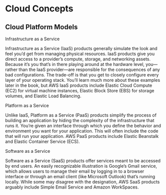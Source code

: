 # Cloud Concepts
## Cloud Platform Models
Infrastructure as a Service
<p>
Infrastructure as a Service (IaaS) products generally simulate the look and feel you’d get from
managing physical resources. IaaS products give you direct access to a provider’s compute, storage,
and networking assets. Because it’s you that’s in there playing around at the hardware level,
you—rather than the IaaS provider—are responsible for the consequences of any bad configurations.
The trade-off is that you get to closely configure every layer of your operating stack.
You’ll learn much more about these examples later in the book, but AWS IaaS products
include Elastic Cloud Compute (EC2) for virtual machine instances, Elastic Block Store
(EBS) for storage volumes, and Elastic Load Balancing.
</p>
Platform as a Service
<p>
Unlike IaaS, Platform as a Service (PaaS) products simplify the process of building an application
by hiding the complexity of the infrastructure that runs it. You’re given an interface
through which you define the behavior and environment you want for your application.
This will often include the code that will run your application.
AWS PaaS products include Elastic Beanstalk and Elastic Container Service (ECS).
</p>
Software as a Service
<p>
Software as a Service (SaaS) products offer services meant to be accessed by end users. An
easily recognizable illustration is Google’s Gmail service, which allows users to manage
their email by logging in to a browser interface or through an email client (like Microsoft
Outlook) that’s running locally.
While some may disagree with the designation, AWS SaaS products arguably include
Simple Email Service and Amazon WorkSpaces.
</p>
